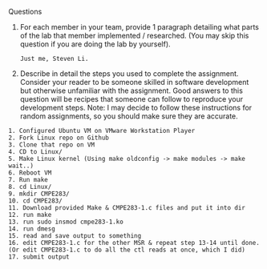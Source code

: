 Questions
1. For each member in your team, provide 1 paragraph detailing what parts of the lab that member 
   implemented / researched. (You may skip this question if you are doing the lab by yourself).
  
   ```
   Just me, Steven Li.
   ```

2. Describe in detail the steps you used to complete the assignment. Consider your reader to be someone 
   skilled in software development but otherwise unfamiliar with the assignment. Good answers to this 
   question will be recipes that someone can follow to reproduce your development steps.
   Note: I may decide to follow these instructions for random assignments, so you should make sure 
   they are accurate.
   
  ```
  1. Configured Ubuntu VM on VMware Workstation Player
  2. Fork Linux repo on Github
  3. Clone that repo on VM
  4. CD to Linux/
  5. Make Linux kernel (Using make oldconfig -> make modules -> make wait..)
  6. Reboot VM
  7. Run make
  8. cd Linux/ 
  9. mkdir CMPE283/ 
  10. cd CMPE283/ 
  11. Download provided Make & CMPE283-1.c files and put it into dir
  12. run make 
  13. run sudo insmod cmpe283-1.ko 
  14. run dmesg
  15. read and save output to something
  16. edit CMPE283-1.c for the other MSR & repeat step 13-14 until done. (Or edit CMPE283-1.c to do all the ctl reads at once, which I did)
  17. submit output
```
